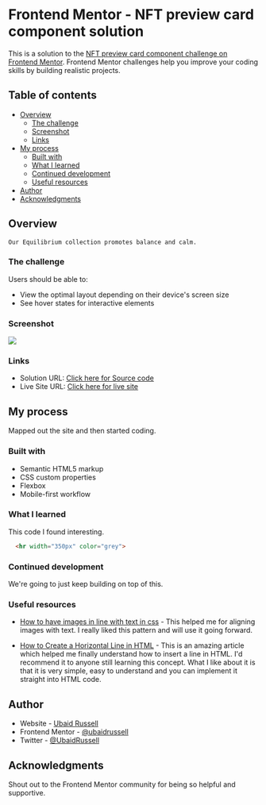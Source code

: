 # Frontend Mentor - NFT preview card component solution

This is a solution to the [NFT preview card component challenge on Frontend Mentor](https://www.frontendmentor.io/challenges/nft-preview-card-component-SbdUL_w0U). Frontend Mentor challenges help you improve your coding skills by building realistic projects. 

## Table of contents

- [Overview](#overview)
  - [The challenge](#the-challenge)
  - [Screenshot](#screenshot)
  - [Links](#links)
- [My process](#my-process)
  - [Built with](#built-with)
  - [What I learned](#what-i-learned)
  - [Continued development](#continued-development)
  - [Useful resources](#useful-resources)
- [Author](#author)
- [Acknowledgments](#acknowledgments)

## Overview
    Our Equilibrium collection promotes balance and calm.

### The challenge

Users should be able to:

- View the optimal layout depending on their device's screen size
- See hover states for interactive elements

### Screenshot

![](./screenshot.jpg)

### Links

- Solution URL: [Click here for Source code](https://github.com/UbaidRussell/NFT-preview-card-component)
- Live Site URL: [Click here for live site](https://ubaidrussell.com/NFT-preview-card-component/)

## My process
Mapped out the site and then started coding.

### Built with

- Semantic HTML5 markup
- CSS custom properties
- Flexbox
- Mobile-first workflow

### What I learned

This code I found interesting. 
```html
  <hr width="350px" color="grey">
```

### Continued development
We're going to just keep building on top of this.

### Useful resources

- [How to have images in line with text in css](https://stackoverflow.com/questions/20402261/how-to-have-images-in-line-with-text-in-css) - This helped me for aligning images with text. I really liked this pattern and will use it going forward.

- [How to Create a Horizontal Line in HTML](https://www.wikihow.com/Insert-a-Line-in-HTML) - This is an amazing article which helped me finally understand how to insert a line in HTML. I'd recommend it to anyone still learning this concept. What I like about it is that it is very simple, easy to understand and you can implement it straight into HTML code.

## Author

- Website - [Ubaid Russell](https://ubaidrussell.com/)
- Frontend Mentor - [@ubaidrussell](https://www.frontendmentor.io/profile/ubaidrussell)
- Twitter - [@UbaidRussell](https://www.twitter.com/ubaidrussell)


## Acknowledgments
Shout out to the Frontend Mentor community for being so helpful and supportive.
